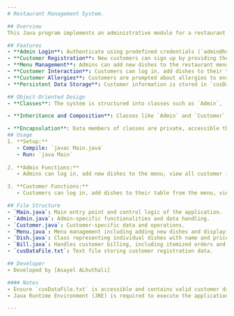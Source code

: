 ```yaml
---
# Restaurant Management System.

## Overview
This Java program implements an administrative module for a restaurant management system using Object-Oriented Programming (OOP) principles. It facilitates menu management, customer interaction, and ensures secure access and data handling.

## Features
- **Admin Login**: Authenticate using predefined credentials (`admin@hotmail.com`, `2023`), with additional key password verification.
- **Customer Registration**: New customers can sign up by providing their details.
- **Menu Management**: Admins can add new dishes to the restaurant menu dynamically.
- **Customer Interaction**: Customers can log in, add dishes to their table, view their bill, and choose a payment method.
- **Customer Allergies**: Customers are prompted about allergies to ensure safe food selection.
- **Persistent Data Storage**: Customer information is stored in `cusDataFile.txt` for login and registration purposes.

## Object-Oriented Design
- **Classes**: The system is structured into classes such as `Admin`, `Customer`, `Menu`, `Dish`, and `Bill`, each encapsulating specific functionalities and data related to its role.

- **Inheritance and Composition**: Classes like `Admin` and `Customer` inherit from a base `User` class, promoting code reuse and maintaining a consistent user interface.

- **Encapsulation**: Data members of classes are private, accessible through public methods, ensuring data integrity and modularity.
## Usage
1. **Setup:**
   - Compile: `javac Main.java`
   - Run: `java Main`
   
2. **Admin Functions:**
   - Admins can log in, add new dishes to the menu, view all customer information, and exit the system.

3. **Customer Functions:**
   - Customers can log in, add dishes to their table from the menu, view and pay their bill, and exit.

## File Structure
- `Main.java`: Main entry point and control logic of the application.
- `Admin.java`: Admin-specific functionalities and data handling.
- `Customer.java`: Customer-specific data and operations.
- `Menu.java`: Menu management including adding new dishes and displaying the menu.
- `Dish.java`: Class representing individual dishes with name and price.
- `Bill.java`: Handles customer billing, including itemized orders and total price.
- `cusDataFile.txt`: Text file storing customer registration data.

## Developer
- Developed by [Asayel ALhuthali]

#### Notes
- Ensure `cusDataFile.txt` is accessible and contains valid customer data.
- Java Runtime Environment (JRE) is required to execute the application.

---
```


